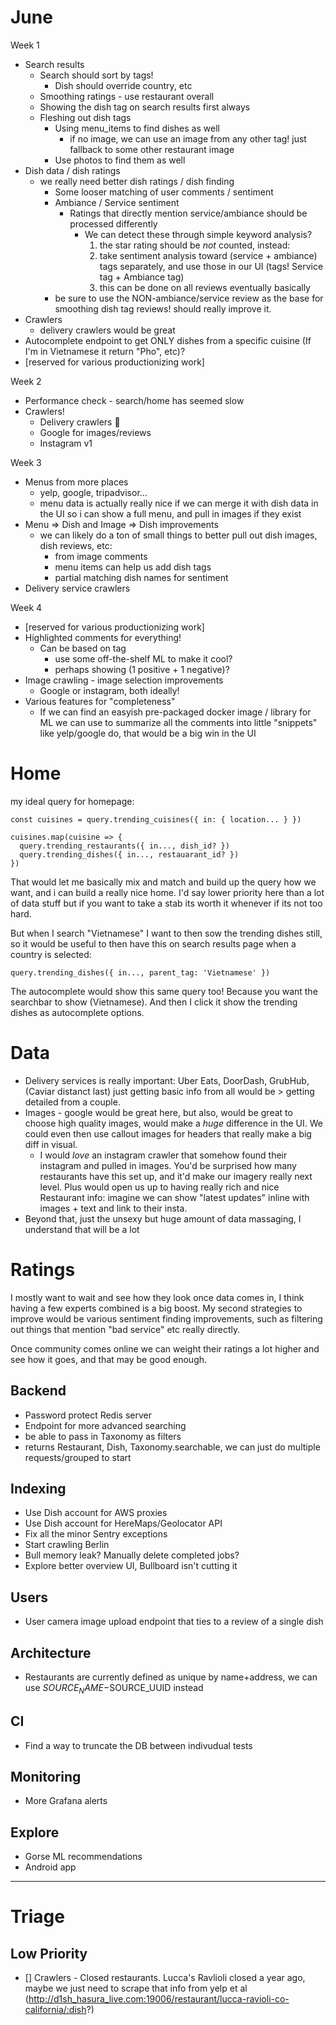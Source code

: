 # June

Week 1

- Search results
  - Search should sort by tags!
    - Dish should override country, etc
  - Smoothing ratings - use restaurant overall
  - Showing the dish tag on search results first always
  - Fleshing out dish tags
    - Using menu_items to find dishes as well
      - if no image, we can use an image from any other tag! just fallback to some other restaurant image
    - Use photos to find them as well
- Dish data / dish ratings
  - we really need better dish ratings / dish finding
    - Some looser matching of user comments / sentiment
    - Ambiance / Service sentiment
      - Ratings that directly mention service/ambiance should be processed differently
        - We can detect these through simple keyword analysis?
          1. the star rating should be _not_ counted, instead:
          2. take sentiment analysis toward (service + ambiance) tags separately, and use those in our UI (tags! Service tag + Ambiance tag)
          3. this can be done on all reviews eventually basically
    - be sure to use the NON-ambiance/service review as the base for smoothing dish tag reviews! should really improve it.
- Crawlers
  - delivery crawlers would be great
- Autocomplete endpoint to get ONLY dishes from a specific cuisine (If I'm in Vietnamese it return "Pho", etc)?
- [reserved for various productionizing work]

Week 2

- Performance check - search/home has seemed slow
- Crawlers!
  - Delivery crawlers 🚚
  - Google for images/reviews
  - Instagram v1

Week 3

- Menus from more places
  - yelp, google, tripadvisor...
  - menu data is actually really nice if we can merge it with dish data in the UI so i can show a full menu, and pull in images if they exist
- Menu => Dish and Image => Dish improvements
  - we can likely do a ton of small things to better pull out dish images, dish reviews, etc:
    - from image comments
    - menu items can help us add dish tags
    - partial matching dish names for sentiment
- Delivery service crawlers

Week 4

- [reserved for various productionizing work]
- Highlighted comments for everything!
  - Can be based on tag
    - use some off-the-shelf ML to make it cool?
    - perhaps showing (1 positive + 1 negative)?
- Image crawling - image selection improvements
  - Google or instagram, both ideally!
- Various features for "completeness"
  - If we can find an easyish pre-packaged docker image / library for ML we can use to summarize all the comments into little "snippets" like yelp/google do, that would be a big win in the UI

# Home

my ideal query for homepage:

```
const cuisines = query.trending_cuisines({ in: { location... } })

cuisines.map(cuisine => {
  query.trending_restaurants({ in..., dish_id? })
  query.trending_dishes({ in..., restauarant_id? })
})
```

That would let me basically mix and match and build up the query how we want, and i can build a really nice home. I'd say lower priority here than a lot of data stuff but if you want to take a stab its worth it whenever if its not too hard.

But when I search "Vietnamese" I want to then sow the trending dishes still, so it would be useful to then have this on search results page when a country is selected:

```
query.trending_dishes({ in..., parent_tag: 'Vietnamese' })
```

The autocomplete would show this same query too! Because you want the searchbar to show (Vietnamese). And then I click it show the trending dishes as autocomplete options.

# Data

- Delivery services is really important: Uber Eats, DoorDash, GrubHub, (Caviar distanct last) just getting basic info from all would be > getting detailed from a couple.
- Images - google would be great here, but also, would be great to choose high quality images, would make a _huge_ difference in the UI. We could even then use callout images for headers that really make a big diff in visual.
  - I would _love_ an instagram crawler that somehow found their instagram and pulled in images. You'd be surprised how many restaurants have this set up, and it'd make our imagery really next level. Plus would open us up to having really rich and nice Restaurant info: imagine we can show "latest updates" inline with images + text and link to their insta.
- Beyond that, just the unsexy but huge amount of data massaging, I understand that will be a lot

# Ratings

I mostly want to wait and see how they look once data comes in, I think having a few experts combined is a big boost. My second strategies to improve would be various sentiment finding improvements, such as filtering out things that mention "bad service" etc really directly.

Once community comes online we can weight their ratings a lot higher and see how it goes, and that may be good enough.

## Backend

- Password protect Redis server
- Endpoint for more advanced searching
- be able to pass in Taxonomy as filters
- returns Restaurant, Dish, Taxonomy.searchable, we can just do multiple requests/grouped to start

## Indexing

- Use Dish account for AWS proxies
- Use Dish account for HereMaps/Geolocator API
- Fix all the minor Sentry exceptions
- Start crawling Berlin
- Bull memory leak? Manually delete completed jobs?
- Explore better overview UI, Bullboard isn't cutting it

## Users

- User camera image upload endpoint that ties to a review of a single dish

## Architecture

- Restaurants are currently defined as unique by name+address, we can use $SOURCE_NAME-$SOURCE_UUID instead

## CI

- Find a way to truncate the DB between indivudual tests

## Monitoring

- More Grafana alerts

## Explore

- Gorse ML recommendations
- Android app

---

# Triage

## Low Priority

- [] Crawlers - Closed restaurants. Lucca's Ravlioli closed a year ago, maybe we just need to scrape that info from yelp et al (http://d1sh_hasura_live.com:19006/restaurant/lucca-ravioli-co-california/:dish?)
